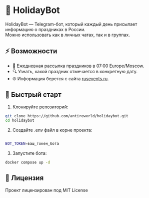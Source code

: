 # 🎉 HolidayBot

HolidayBot — Telegram-бот, который каждый день присылает информацию о праздниках в России.  
Можно использовать как в личных чатах, так и в группах.



## ⚡ Возможности

- 📅 Ежедневная рассылка праздников в 07:00 Europe/Moscow.  
- 🔍 Узнать, какой праздник отмечается в конкретную дату.  
- 🌐 Информация берется с сайта [rusevents.ru](https://rusevents.ru/).  



## 🚀 Быстрый старт

1. Клонируйте репозиторий:

```bash
git clone https://github.com/antirewxrld/holidaybot.git
cd holidaybot
```
2. Создайте .env файл в корне проекта:
```bash

BOT_TOKEN=ваш_токен_бота
```
3. Запустите бота:

```bash
docker compose up -d
```

## 📝 Лицензия
Проект лицензирован под MIT License
